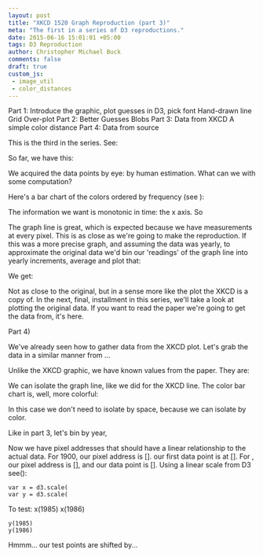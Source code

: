 ```yaml
---
layout: post
title: "XKCD 1520 Graph Reproduction (part 3)"
meta: "The first in a series of D3 reproductions."
date: 2015-06-16 15:01:01 +05:00
tags: D3 Reproduction
author: Christopher Michael Buck
comments: false
draft: true
custom_js:
 - image_util
 - color_distances
---
```


Part 1: Introduce the graphic, plot guesses in D3, pick font
Hand-drawn line
Grid Over-plot
Part 2: Better Guesses
Blobs
Part 3: Data from XKCD
A simple color distance
Part 4: Data from source

This is the third in the series. See: 

So far, we have this:

We acquired the data points by eye: by human estimation. What can we with some computation?

Here's a bar chart of the colors ordered by frequency (see ):

The information we want is monotonic in time: the x axis. So

The graph line is great, which is expected because we have measurements at every pixel. This is as close as we're going to make the reproduction. If this was a more precise graph, and assuming the data was yearly, to approximate the original data we'd  bin our 'readings' of the graph line into yearly increments, average and plot that:


We get:

Not as close to the original, but in a sense more like the plot the XKCD is a copy of. In the next, final, installment in this series, we'll take a look at plotting the original data. If you want to read the paper we're going to get the data from, it's here.


Part 4)

We've already seen how to gather data from the XKCD plot. Let's grab the data in a similar manner from ...

Unlike the XKCD graphic, we have known values from the paper. They are:

We can isolate the graph line, like we did for the XKCD line. The color bar chart is, well, more colorful:

In this case we don't need to isolate by space, because we can isolate by color.

Like in part 3, let's bin by year,

Now we have pixel addresses that should have a linear relationship to the actual data. For 1900, our pixel address is []. our first data point is at []. For , our pixel address is [], and our data point is []. Using a linear scale from D3 see():

    var x = d3.scale(
    var y = d3.scale(

To test:
    x(1985)
    x(1986)
    
    y(1985)
    y(1986)
    
Hmmm... our test points are shifted by...





